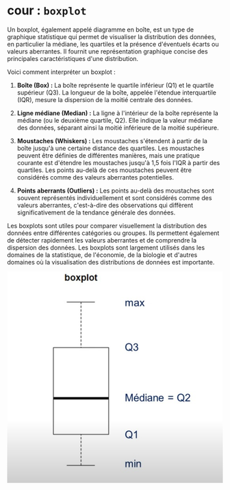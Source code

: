 # cour : **``boxplot``**

Un boxplot, également appelé diagramme en boîte, est un type de graphique statistique qui permet de visualiser la distribution des données, en particulier la médiane, les quartiles et la présence d'éventuels écarts ou valeurs aberrantes. Il fournit une représentation graphique concise des principales caractéristiques d'une distribution.

Voici comment interpréter un boxplot :

1. **Boîte (Box) :** La boîte représente le quartile inférieur (Q1) et le quartile supérieur (Q3). La longueur de la boîte, appelée l'étendue interquartile (IQR), mesure la dispersion de la moitié centrale des données.

2. **Ligne médiane (Median) :** La ligne à l'intérieur de la boîte représente la médiane (ou le deuxième quartile, Q2). Elle indique la valeur médiane des données, séparant ainsi la moitié inférieure de la moitié supérieure.

3. **Moustaches (Whiskers) :** Les moustaches s'étendent à partir de la boîte jusqu'à une certaine distance des quartiles. Les moustaches peuvent être définies de différentes manières, mais une pratique courante est d'étendre les moustaches jusqu'à 1,5 fois l'IQR à partir des quartiles. Les points au-delà de ces moustaches peuvent être considérés comme des valeurs aberrantes potentielles.

4. **Points aberrants (Outliers) :** Les points au-delà des moustaches sont souvent représentés individuellement et sont considérés comme des valeurs aberrantes, c'est-à-dire des observations qui diffèrent significativement de la tendance générale des données.

Les boxplots sont utiles pour comparer visuellement la distribution des données entre différentes catégories ou groupes. Ils permettent également de détecter rapidement les valeurs aberrantes et de comprendre la dispersion des données. Les boxplots sont largement utilisés dans les domaines de la statistique, de l'économie, de la biologie et d'autres domaines où la visualisation des distributions de données est importante.


![alt text](boxplot.jpeg)